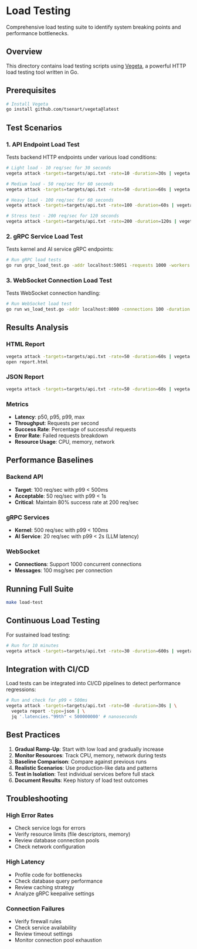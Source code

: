 # Load Testing

Comprehensive load testing suite to identify system breaking points and performance bottlenecks.

## Overview

This directory contains load testing scripts using [Vegeta](https://github.com/tsenart/vegeta), a powerful HTTP load testing tool written in Go.

## Prerequisites

```bash
# Install Vegeta
go install github.com/tsenart/vegeta@latest
```

## Test Scenarios

### 1. API Endpoint Load Test

Tests backend HTTP endpoints under various load conditions:

```bash
# Light load - 10 req/sec for 30 seconds
vegeta attack -targets=targets/api.txt -rate=10 -duration=30s | vegeta report

# Medium load - 50 req/sec for 60 seconds
vegeta attack -targets=targets/api.txt -rate=50 -duration=60s | vegeta report

# Heavy load - 100 req/sec for 60 seconds
vegeta attack -targets=targets/api.txt -rate=100 -duration=60s | vegeta report

# Stress test - 200 req/sec for 120 seconds
vegeta attack -targets=targets/api.txt -rate=200 -duration=120s | vegeta report
```

### 2. gRPC Service Load Test

Tests kernel and AI service gRPC endpoints:

```bash
# Run gRPC load tests
go run grpc_load_test.go -addr localhost:50051 -requests 1000 -workers 10
```

### 3. WebSocket Connection Load Test

Tests WebSocket connection handling:

```bash
# Run WebSocket load test
go run ws_load_test.go -addr localhost:8000 -connections 100 -duration 60s
```

## Results Analysis

### HTML Report

```bash
vegeta attack -targets=targets/api.txt -rate=50 -duration=60s | vegeta report -type=html > report.html
open report.html
```

### JSON Report

```bash
vegeta attack -targets=targets/api.txt -rate=50 -duration=60s | vegeta encode | vegeta report -type=json > results.json
```

### Metrics

- **Latency**: p50, p95, p99, max
- **Throughput**: Requests per second
- **Success Rate**: Percentage of successful requests
- **Error Rate**: Failed requests breakdown
- **Resource Usage**: CPU, memory, network

## Performance Baselines

### Backend API
- **Target**: 100 req/sec with p99 < 500ms
- **Acceptable**: 50 req/sec with p99 < 1s
- **Critical**: Maintain 80% success rate at 200 req/sec

### gRPC Services
- **Kernel**: 500 req/sec with p99 < 100ms
- **AI Service**: 20 req/sec with p99 < 2s (LLM latency)

### WebSocket
- **Connections**: Support 1000 concurrent connections
- **Messages**: 100 msg/sec per connection

## Running Full Suite

```bash
make load-test
```

## Continuous Load Testing

For sustained load testing:

```bash
# Run for 10 minutes
vegeta attack -targets=targets/api.txt -rate=30 -duration=600s | vegeta plot > plot.html
```

## Integration with CI/CD

Load tests can be integrated into CI/CD pipelines to detect performance regressions:

```bash
# Run and check for p99 < 500ms
vegeta attack -targets=targets/api.txt -rate=50 -duration=30s | \
  vegeta report -type=json | \
  jq '.latencies."99th" < 500000000' # nanoseconds
```

## Best Practices

1. **Gradual Ramp-Up**: Start with low load and gradually increase
2. **Monitor Resources**: Track CPU, memory, network during tests
3. **Baseline Comparison**: Compare against previous runs
4. **Realistic Scenarios**: Use production-like data and patterns
5. **Test in Isolation**: Test individual services before full stack
6. **Document Results**: Keep history of load test outcomes

## Troubleshooting

### High Error Rates

- Check service logs for errors
- Verify resource limits (file descriptors, memory)
- Review database connection pools
- Check network configuration

### High Latency

- Profile code for bottlenecks
- Check database query performance
- Review caching strategy
- Analyze gRPC keepalive settings

### Connection Failures

- Verify firewall rules
- Check service availability
- Review timeout settings
- Monitor connection pool exhaustion
